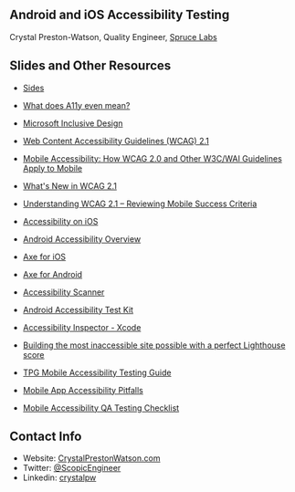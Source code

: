 ## Android and iOS Accessibility Testing
Crystal Preston-Watson, Quality Engineer, [Spruce Labs](https://sprucebot.com/) 

## Slides and Other Resources
- [Sides](https://speakerdeck.com/crystalprestonwatson/android-and-ios-accessibility-testing)

- [What does A11y even mean?](http://mds.is/a11y/)
- [Microsoft Inclusive Design](https://www.microsoft.com/design/inclusive/)
- [Web Content Accessibility Guidelines (WCAG) 2.1](https://www.w3.org/TR/WCAG21/)
- [Mobile Accessibility: How WCAG 2.0 and Other W3C/WAI Guidelines Apply to Mobile](https://www.w3.org/TR/mobile-accessibility-mapping/)
- [What's New in WCAG 2.1](https://www.w3.org/WAI/standards-guidelines/wcag/new-in-21/)
- [Understanding WCAG 2.1 – Reviewing Mobile Success Criteria](https://www.deque.com/blog/understanding-wcag-2-1-reviewing-mobile-success-criteria-2/)
- [Accessibility on iOS](https://developer.apple.com/accessibility/ios/)
- [Android Accessibility Overview](https://support.google.com/accessibility/android/answer/6006564?hl=en&ref_topic=6007234)
- [Axe for iOS](https://www.deque.com/axe/axe-for-ios/)
- [Axe for Android](https://github.com/dequelabs/axe-android)
- [Accessibility Scanner](https://support.google.com/accessibility/android/answer/6376570?hl=en)
- [Android Accessibility Test Kit](https://developer.android.com/guide/topics/ui/accessibility/testing)
- [Accessibility Inspector - Xcode](https://developer.apple.com/library/archive/documentation/Accessibility/Conceptual/AccessibilityMacOSX/OSXAXTestingApps.html)
- [Building the most inaccessible site possible with a perfect Lighthouse score](https://www.matuzo.at/blog/building-the-most-inaccessible-site-possible-with-a-perfect-lighthouse-score/)
- [TPG Mobile Accessibility Testing Guide](https://developer.paciellogroup.com/downloads/TPG_Mobile_Testing_Guide.pdf)
- [Mobile App Accessibility Pitfalls](https://www.microassist.com/digital-accessibility/mobile-application-accessibility-part-2-of-2/#About)
- [Mobile Accessibility QA Testing Checklist](http://pauljadam.com/demos/mobilechecklist.html#utm_source=microassist&utm_medium=mobilapps&utm_campaign=Pt2)

## Contact Info
- Website: [CrystalPrestonWatson.com](https://crystalprestonwatson.com)
- Twitter: [@ScopicEngineer](https://twitter.com/ScopicEngineer)
- Linkedin: [crystalpw](https://www.linkedin.com/in/crystalpw/)
